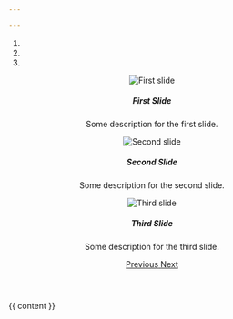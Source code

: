 ```yaml
---

---
```


<!DOCTYPE html>
<html lang="en">
<head>
    <meta charset="UTF-8">
    <meta name="viewport" content="width=device-width, initial-scale=1.0">
    <title>{{ page.title | escape }}</title>
    <!-- Bootstrap CSS -->
    <link rel="stylesheet" href="https://stackpath.bootstrapcdn.com/bootstrap/4.4.1/css/bootstrap.min.css">
    <!-- Custom CSS (optional) -->
    <link rel="stylesheet" href="{{ '/assets/css/style.css' | relative_url }}">
</head>
<body>
    <header>
        <!-- Bootstrap Carousel -->
        <div id="carouselExampleIndicators" class="carousel slide" data-ride="carousel">
            <ol class="carousel-indicators">
                <li data-target="#carouselExampleIndicators" data-slide-to="0" class="active"></li>
                <li data-target="#carouselExampleIndicators" data-slide-to="1"></li>
                <li data-target="#carouselExampleIndicators" data-slide-to="2"></li>
            </ol>
            <div class="carousel-inner">
                <div class="carousel-item active">
                    <img class="d-block w-100" src="https://via.placeholder.com/1200x500?text=Slide+1" alt="First slide">
                    <div class="carousel-caption d-none d-md-block">
                        <h5>First Slide</h5>
                        <p>Some description for the first slide.</p>
                    </div>
                </div>
                <div class="carousel-item">
                    <img class="d-block w-100" src="https://via.placeholder.com/1200x500?text=Slide+2" alt="Second slide">
                    <div class="carousel-caption d-none d-md-block">
                        <h5>Second Slide</h5>
                        <p>Some description for the second slide.</p>
                    </div>
                </div>
                <div class="carousel-item">
                    <img class="d-block w-100" src="https://via.placeholder.com/1200x500?text=Slide+3" alt="Third slide">
                    <div class="carousel-caption d-none d-md-block">
                        <h5>Third Slide</h5>
                        <p>Some description for the third slide.</p>
                    </div>
                </div>
            </div>
            <a class="carousel-control-prev" href="#carouselExampleIndicators" role="button" data-slide="prev">
                <span class="carousel-control-prev-icon" aria-hidden="true"></span>
                <span class="sr-only">Previous</span>
            </a>
            <a class="carousel-control-next" href="#carouselExampleIndicators" role="button" data-slide="next">
                <span class="carousel-control-next-icon" aria-hidden="true"></span>
                <span class="sr-only">Next</span>
            </a>
        </div>
    </header>
    <main>
        {{ content }}
    </main>

<!-- jQuery and Bootstrap JS -->
<script src="https://code.jquery.com/jquery-3.4.1.slim.min.js"></script>
<script src="https://cdnjs.cloudflare.com/ajax/libs/popper.js/1.16.0/umd/popper.min.js"></script>
<script src="https://stackpath.bootstrapcdn.com/bootstrap/4.4.1/js/bootstrap.min.js"></script>
</body>
</html>
